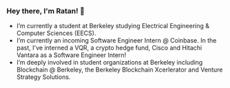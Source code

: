 ### Hey there, I'm Ratan! 👋

<!--
**ratankaliani/ratankaliani** is a ✨ _special_ ✨ repository because its `README.md` (this file) appears on your GitHub profile.

Here are some ideas to get you started:
-->

- I’m currently a student at Berkeley studying Electrical Engineering & Computer Sciences (EECS).
- I’m currently an incoming Software Engineer Intern @ Coinbase. In the past, I've interned a VQR, a crypto hedge fund, Cisco and Hitachi Vantara as a Software Engineer Intern!
- I’m deeply involved in student organizations at Berkeley including Blockchain @ Berkeley, the Berkeley Blockchain Xcerlerator and Venture Strategy Solutions.

<!--
- 🤔 I’m looking for help with ...
- 💬 Ask me about ...
- 📫 How to reach me: ...
- 😄 Pronouns: ...
- ⚡ Fun fact: ...
-->

